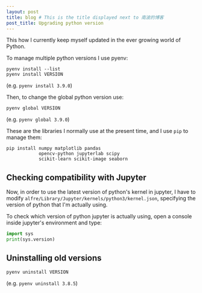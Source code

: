 ```yaml
---
layout: post
title: blog # This is the title displayed next to 南波的博客
post_title: Upgrading python version
---
```


This how I currently keep myself updated in the ever growing world of Python.

To manage multiple python versions I use pyenv:
```shell
pyenv install --list
pyenv install VERSION
```

(e.g. `pyenv install 3.9.0`)

Then, to change the global python version use:
```shell
pyenv global VERSION
```
 (e.g. `pyenv global 3.9.0`)


These are the libraries I normally use at the present time, and I use `pip` to manage them:

```shell
pip install numpy matplotlib pandas
            opencv-python jupyterlab scipy
            scikit-learn scikit-image seaborn
```

## Checking compatibility with Jupyter

Now, in order to use the latest version of python's kernel in jupyter, I have to modify `alfre/Library/Jupyter/kernels/python3/kernel.json`, specifying the version of python that I'm actually using.

To check which version of python jupyter is actually using, open a console inside jupyter's environment and type:

```python
import sys
print(sys.version)
```

## Uninstalling old versions
```shell
pyenv uninstall VERSION
```

(e.g. `pyenv uninstall 3.8.5`)
